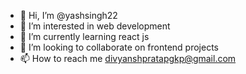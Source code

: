 - 👋 Hi, I’m @yashsingh22
- 👀 I’m interested in web development
- 🌱 I’m currently learning react js
- 💞️ I’m looking to collaborate on frontend projects
- 📫 How to reach me divyanshpratapgkp@gmail.com

<!---
yashsingh22/yashsingh22 is a ✨ special ✨ repository because its `README.md` (this file) appears on your GitHub profile.
You can click the Preview link to take a look at your changes.
--->

